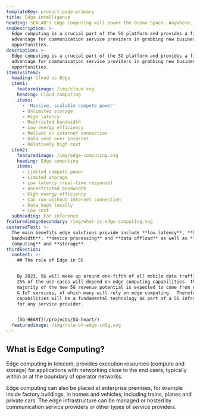 ```yaml
---
templateKey: product-page-primary
title: Edge intelligence
heading: SEALAB's Edge Computing will power the Ocean Space. Anywhere. Anytime.
seoDescription: >-
  Edge computing is a crucial part of the 5G platform and provides a first-mover
  advantage for communication service providers in grabbing new business
  opportunities.
description: >-
  Edge computing is a crucial part of the 5G platform and provides a first-mover
  advantage for communication service providers in grabbing new business
  opportunities.
item1vsitem2:
  heading: Cloud vs Edge
  item1:
    featuredimage: /img/cloud.svg
    heading: Cloud computing
    items:
      - 'Massive, scalable compute power'
      - Unlimited storage
      - High latency
      - Restricted bandwidth
      - Low energy efficiency
      - Reliant on internet connection
      - Data sent over internet
      - Relatively high cost
  item2:
    featuredimage: /img/edge-computing.svg
    heading: Edge computing
    items:
      - Limited compute power
      - Limited storage
      - Low latency (real-time response)
      - Unrestricted bandwidth
      - High energy efficiency
      - Can run without internet connection
      - Data kept locally
      - Low cost
  subheading: For inference
featuredimageSecondary: /img/what-is-edge-computing.svg
centeredText: >-
  The main benefits edge solutions provide include **low latency**, **high
  bandwidth**, **device processing** and **data offload** as well as **trusted
  computing** and **storage**.
thirdSection:
  content: >-
    ## The role of Edge in 5G


    By 2023, 5G will make up around one-fifth of all mobile data traffic, where
    25% of the use-cases will depend on edge computing capabilities. The
    majority of the new 5G revenue potential is expected to come from enterprise
    & IoT services, of which many will rely on edge computing.  Therefore edge
    capabilities will be a fundamental technology as part of a 5G infrastructure
    for any service provider.


    [5G-HEART](/projects/5G-heart/)
  featuredimage: /img/role-of-edge-in5g.svg
---
```


## What is Edge Computing?

Edge computing in telecom, provides execution resources (compute and storage) for applications with networking close to the end users, typically within or at the boundary of operator networks. 

Edge computing can also be placed at enterprise premises, for example inside factory buildings, in homes and vehicles, including trains, planes and private cars. The edge infrastructure can be managed or hosted by communication service providers or other types of service providers.
